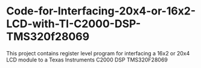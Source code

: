 # Code-for-Interfacing-20x4-or-16x2-LCD-with-TI-C2000-DSP-TMS320f28069
This project contains register level program for interfacing a 16x2 or 20x4 LCD module to a Texas Instruments C2000 DSP TMS320F28069
